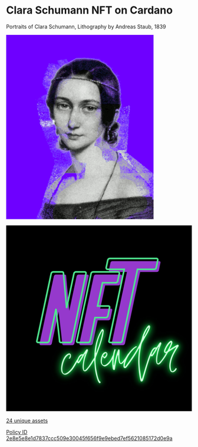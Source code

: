 # Clara Schumann NFT on Cardano

Portraits of Clara Schumann, Lithography by Andreas Staub, 1839

![Clara Schumann](clara-animation.gif)

[![nftcalendar.io](nftcalendar.jpeg)](https://nftcalendar.io/event/clara-schumann-on-cardano/)

[24 unique assets](https://adapools.org/nft?address=&policy=2e8e5e8e1d7837ccc509e30045f656f9e9ebed7ef5621085172d0e9a&name=&query=)

[Policy ID 2e8e5e8e1d7837ccc509e30045f656f9e9ebed7ef5621085172d0e9a](https://pool.pm/policy/2e8e5e8e1d7837ccc509e30045f656f9e9ebed7ef5621085172d0e9a)
